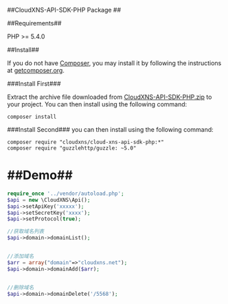 ##CloudXNS-API-SDK-PHP Package ##


##Requirements##

PHP >= 5.4.0

##Install##

If you do not have [Composer](https://getcomposer.org/), you may install it by following the instructions at [getcomposer.org](https://getcomposer.org/doc/00-intro.md#installation-nix).

###Install First###

Extract the archive file downloaded from [CloudXNS-API-SDK-PHP.zip](https://github.com/CloudXNS/CloudXNS-API-SDK-PHP/archive/master.zip) to your project.
You can then install using the following command:
```shell
composer install
```

###Install Second###
you can then install using the following command:
```shell
composer require "cloudxns/cloud-xns-api-sdk-php:*"
composer require "guzzlehttp/guzzle: ~5.0"
```

##Demo##
==================================================
```php
require_once '../vendor/autoload.php';
$api = new \CloudXNS\Api();
$api->setApiKey('xxxxx');
$api->setSecretKey('xxxx');
$api->setProtocol(true);

//获取域名列表
$api->domain->domainList();


//添加域名
$arr = array("domain"=>"cloudxns.net");
$api->domain->domainAdd($arr);


//删除域名
$api->domain->domainDelete('/5568');
```
